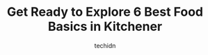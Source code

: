 ---
layout: ampstory
image: https://i0.wp.com/www.auto.or.id/wp-content/uploads/2023/06/food-basics-0-kitchener-1686323735.jpeg?resize=640,853
author: techidn
featured: false
description: Kitchener, Ontario, Canada is a haven for Food Basics enthusiasts, boasting an impressive array of 6 top-notch establishments. Whether youre a seasoned connoisseur or simply curious to expl
title: Get Ready to Explore 6 Best Food Basics in Kitchener
cover:
   title: Get Ready to Explore 6 Best Food Basics in Kitchener
   subtitle: AUTO.OR.ID
   background: https://www.auto.or.id/wp-content/uploads/2023/06/food-basics-0-kitchener-1686323735.jpeg

pages: 
 - layout: thirds
   top: <h1>#1 Food Basics</h1>
   bottom: "<p>I had terrific customer service today by not 1 but 2 staff members. The first opened a skid for me to check for specific yogurt tubes and when they werent there he wen</p>"
   background: https://www.auto.or.id/wp-content/uploads/2023/06/food-basics-1-kitchener-1686323736.jpeg
   backgroundblur: true
 - layout: thirds
   top: <h1>#2 Food Basics</h1>
   bottom: "<p>370 Highland Rd W, Kitchener, ON N2M 5J9, Canada</p>"
   background: https://www.auto.or.id/wp-content/uploads/2023/06/food-basics-2-kitchener-1686323737.jpeg
   cta:
      link: https://www.auto.or.id/get-ready-to-explore-6-best-food-basics-in-kitchener/
      text: Get Ready to Explore 6 Best Food Basics in Kitchener
 - layout: thirds
   top: <h1>#3 Food Basics</h1>
   bottom: "<p>1405 Ottawa St N, Kitchener, ON N2A 3Z1, Canada</p>"
   background: https://images.unsplash.com/photo-1628188859552-132bbeac6204?ixlib=rb-4.0.3&ixid=MnwxMjA3fDB8MHxwaG90by1wYWdlfHx8fGVufDB8fHx8&auto=format&fit=crop&w=640&h=853&q=80
   cta:
      link: https://www.auto.or.id/get-ready-to-explore-6-best-food-basics-in-kitchener/
      text: Get Ready to Explore 6 Best Food Basics in Kitchener
 - layout: thirds
   top: <h1>#4 Food Basics</h1>
   bottom: "<p>1270 Fischer-Hallman Rd, Kitchener, ON N2E 3X7, Canada</p>"
   background: https://images.unsplash.com/photo-1508974491678-7ec251d629fd?ixlib=rb-4.0.3&ixid=MnwxMjA3fDB8MHxwaG90by1wYWdlfHx8fGVufDB8fHx8&auto=format&fit=crop&w=640&h=853&q=80
   cta:
      link: https://www.auto.or.id/get-ready-to-explore-6-best-food-basics-in-kitchener/
      text: Get Ready to Explore 6 Best Food Basics in Kitchener
 - layout: thirds
   top: <h1>#5 Food Basics Pharmacy</h1>
   bottom: "<p>370 Highland Rd W, Kitchener, ON N2M 5J9, Canada</p>"
   background: https://images.unsplash.com/photo-1626302592999-700a9a2383f3?ixlib=rb-4.0.3&ixid=MnwxMjA3fDB8MHxwaG90by1wYWdlfHx8fGVufDB8fHx8&auto=format&fit=crop&w=640&h=853&q=80
   cta:
      link: https://www.auto.or.id/get-ready-to-explore-6-best-food-basics-in-kitchener/
      text: Get Ready to Explore 6 Best Food Basics in Kitchener

 - layout: thirds
   middle: Continue reading...
   background: https://images.unsplash.com/photo-1535448580089-c7f9490c78b1?ixlib=rb-4.0.3&ixid=MnwxMjA3fDB8MHxwaG90by1wYWdlfHx8fGVufDB8fHx8&auto=format&fit=crop&w=640&h=853&q=80
   cta:
      link: https://www.auto.or.id/get-ready-to-explore-6-best-food-basics-in-kitchener/
      text: Get Ready to Explore 6 Best Food Basics in Kitchener

---